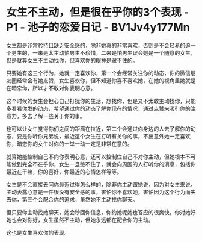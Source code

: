 # 女生不主动，但是很在乎你的3个表现 - P1 - 池子的恋爱日记 - BV1Jv4y177Mn

女生都是非常矜持且缺乏安全感的，除非她真的非常喜欢，否则是不会轻易的追一个男生的，一来是太主动怕男生不珍惜，二来是怕男生误会她是一个随意的女生，但是就算女生不主动找你，但喜欢你的眼神是藏不住的。

只要她有这三个行为，她就一定喜欢你，第一个会经常关注你的动态，你的微信朋友圈经常会有她点赞，女生喜欢你，但不知道你喜不喜欢她，在她的视角里她就是在暗恋你，所以才不敢对你表明心意。

这个时候的女生会担心自己打扰你的生活，想找你，但是又不太敢主动找你，只能多看看你发的动态，希望通过你的动态了解你现在的情况，通过点赞来吸引你的注意力，多去了解一些关于你的事。

也可以让女生觉得你们之间的距离在拉近，第二个会通过你身边的人去了解你的动态，要是你听你兄弟说，最近这个女生在打听有关你的事，不出意外她一定喜欢你，暗恋你的女生对你的一举一动一定是非常在意的。

就算她能控制自己不向你表明心意，还可以控制住自己不对你主动，但她根本不可能做到完全不在乎你，女生一旦憋不住了，就会向周围的人打听你的消息，包括你最近在干嘛，你的喜好，你最近的心情怎样等等。

女生是不会直接去问你最近过得怎么样的，除非你主动跟她说，因为对女生来说，主动表露心意是一件很没有安全感的事，害怕你不喜欢她，害怕因为这个行为而失去你，第三个会配合你的追求，虽然她不主动找你聊天。

但只要你主动找她聊天，她会秒回你信息，你约她呢她也答应的很爽快，你对她好她也会对你好，女生虽然不主动，但她永远都在配合你的主动。

这也是女生喜欢你的表现。